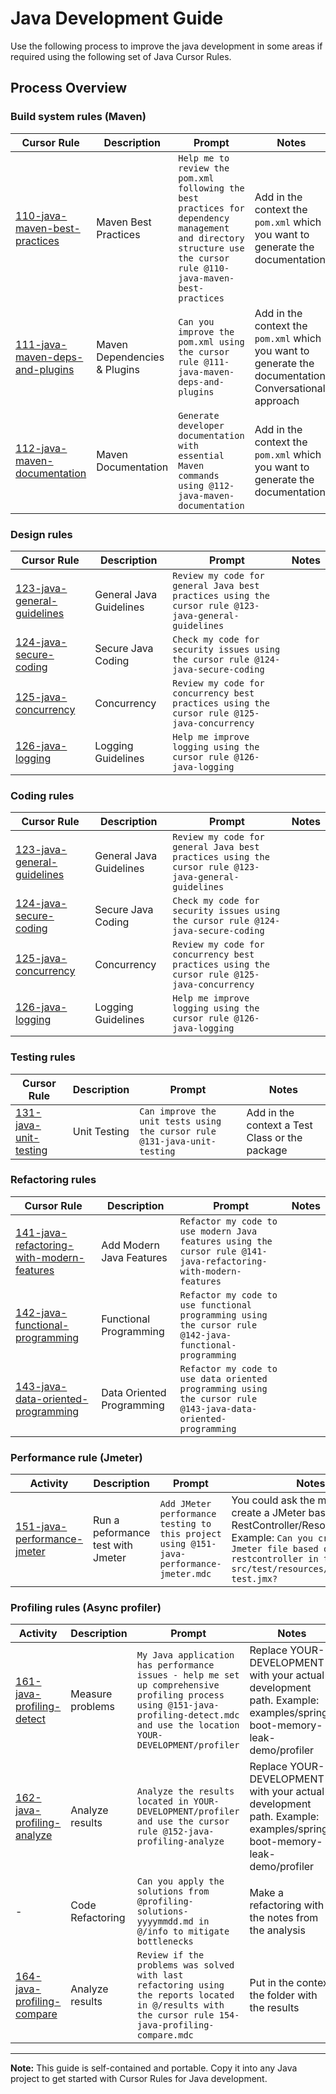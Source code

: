 # Java Development Guide

Use the following process to improve the java development in some areas if required using the following set of Java Cursor Rules.

## Process Overview

### Build system rules (Maven)

| Cursor Rule | Description | Prompt | Notes |
|-------------|-------------|--------|-------|
| [110-java-maven-best-practices](.cursor/rules/110-java-maven-best-practices.mdc) | Maven Best Practices | `Help me to review the pom.xml following the best practices for dependency management and directory structure use the cursor rule @110-java-maven-best-practices` | Add in the context the `pom.xml` which you want to generate the documentation |
| [111-java-maven-deps-and-plugins](.cursor/rules/111-java-maven-deps-and-plugins.mdc) | Maven Dependencies & Plugins | `Can you improve the pom.xml using the cursor rule @111-java-maven-deps-and-plugins` | Add in the context the `pom.xml` which you want to generate the documentation. Conversational approach |
| [112-java-maven-documentation](.cursor/rules/112-java-maven-documentation.mdc) | Maven Documentation | `Generate developer documentation with essential Maven commands using @112-java-maven-documentation` | Add in the context the `pom.xml` which you want to generate the documentation |

### Design rules

| Cursor Rule | Description | Prompt | Notes |
|-------------|-------------|--------|-------|
| [123-java-general-guidelines](.cursor/rules/123-java-general-guidelines.mdc) | General Java Guidelines | `Review my code for general Java best practices using the cursor rule @123-java-general-guidelines` | |
| [124-java-secure-coding](.cursor/rules/124-java-secure-coding.mdc) | Secure Java Coding | `Check my code for security issues using the cursor rule @124-java-secure-coding` | |
| [125-java-concurrency](.cursor/rules/125-java-concurrency.mdc) | Concurrency | `Review my code for concurrency best practices using the cursor rule @125-java-concurrency` | |
| [126-java-logging](.cursor/rules/126-java-logging.mdc) | Logging Guidelines | `Help me improve logging using the cursor rule @126-java-logging` | |

### Coding rules

| Cursor Rule | Description | Prompt | Notes |
|-------------|-------------|--------|-------|
| [123-java-general-guidelines](.cursor/rules/123-java-general-guidelines.mdc) | General Java Guidelines | `Review my code for general Java best practices using the cursor rule @123-java-general-guidelines` | |
| [124-java-secure-coding](.cursor/rules/124-java-secure-coding.mdc) | Secure Java Coding | `Check my code for security issues using the cursor rule @124-java-secure-coding` | |
| [125-java-concurrency](.cursor/rules/125-java-concurrency.mdc) | Concurrency | `Review my code for concurrency best practices using the cursor rule @125-java-concurrency` | |
| [126-java-logging](.cursor/rules/126-java-logging.mdc) | Logging Guidelines | `Help me improve logging using the cursor rule @126-java-logging` | |

### Testing rules

| Cursor Rule | Description | Prompt | Notes |
|-------------|-------------|--------|-------|
| [131-java-unit-testing](.cursor/rules/131-java-unit-testing.mdc) | Unit Testing | `Can improve the unit tests using the cursor rule @131-java-unit-testing` | Add in the context a Test Class or the package |

### Refactoring rules

| Cursor Rule | Description | Prompt | Notes |
|-------------|-------------|--------|-------|
| [141-java-refactoring-with-modern-features](.cursor/rules/141-java-refactoring-with-modern-features.mdc) | Add Modern Java Features | `Refactor my code to use modern Java features using the cursor rule @141-java-refactoring-with-modern-features` | |
| [142-java-functional-programming](.cursor/rules/142-java-functional-programming.mdc) | Functional Programming | `Refactor my code to use functional programming using the cursor rule @142-java-functional-programming` | |
| [143-java-data-oriented-programming](.cursor/rules/143-java-data-oriented-programming.mdc) | Data Oriented Programming | `Refactor my code to use data oriented programming using the cursor rule @143-java-data-oriented-programming` | |

### Performance rule (Jmeter)

| Activity | Description | Prompt | Notes |
|----------|------|--------|-------|
| [151-java-performance-jmeter](.cursor/rules/151-java-performance-jmeter.mdc) | Run a peformance test with Jmeter | `Add JMeter performance testing to this project using @151-java-performance-jmeter.mdc` | You could ask the model to create a JMeter based on a RestController/Resource. Example: `Can you create a Jmeter file based on the restcontroller in the path src/test/resources/jmeter/load-test.jmx?` |

### Profiling rules (Async profiler)

| Activity | Description | Prompt | Notes |
|----------|------|--------|-------|
| [161-java-profiling-detect](.cursor/rules/161-java-profiling-detect.mdc) | Measure problems | `My Java application has performance issues - help me set up comprehensive profiling process using @151-java-profiling-detect.mdc and use the location YOUR-DEVELOPMENT/profiler` | Replace YOUR-DEVELOPMENT with your actual development path. Example: examples/spring-boot-memory-leak-demo/profiler |
| [162-java-profiling-analyze](.cursor/rules/162-java-profiling-analyze.mdc) | Analyze results | `Analyze the results located in YOUR-DEVELOPMENT/profiler and use the cursor rule @152-java-profiling-analyze` | Replace YOUR-DEVELOPMENT with your actual development path. Example: examples/spring-boot-memory-leak-demo/profiler |
| - | Code Refactoring | `Can you apply the solutions from @profiling-solutions-yyyymmdd.md in @/info to mitigate bottlenecks` | Make a refactoring with the notes from the analysis |
| [164-java-profiling-compare](.cursor/rules/162-java-profiling-compare.mdc) | Analyze results | `Review if the problems was solved with last refactoring using the reports located in @/results with the cursor rule 154-java-profiling-compare.mdc` | Put in the context the folder with the results |

---

**Note:** This guide is self-contained and portable. Copy it into any Java project to get started with Cursor Rules for Java development. 
